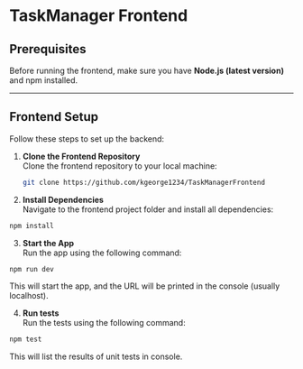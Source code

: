 # TaskManager Frontend

## Prerequisites

Before running the frontend, make sure you have **Node.js (latest version)** and npm installed.

---

## Frontend Setup

Follow these steps to set up the backend:

1. **Clone the Frontend Repository**  
   Clone the frontend repository to your local machine:
   ```bash
   git clone https://github.com/kgeorge1234/TaskManagerFrontend
   ```

2.  **Install Dependencies**  
   Navigate to the frontend project folder and install all dependencies:
   ```bash
   npm install
   ```

3.  **Start the App**  
   Run the app using the following command:
   ```bash
   npm run dev
   ```
   This will start the app, and the URL will be printed in the console (usually localhost).
   

4.  **Run tests**  
   Run the tests using the following command:
   ```bash
   npm test
   ```
   This will list the results of unit tests in console.
   